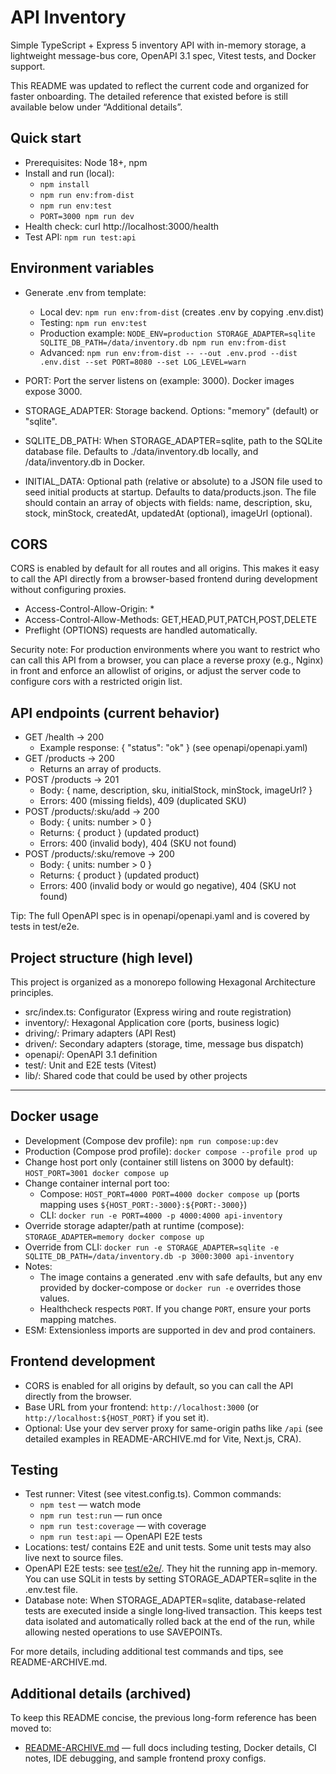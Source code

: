 # API Inventory

Simple TypeScript + Express 5 inventory API with in-memory storage, a lightweight message-bus core,
OpenAPI 3.1 spec, Vitest tests, and Docker support.

This README was updated to reflect the current code and organized for faster onboarding. The
detailed reference that existed before is still available below under “Additional details”.

## Quick start

- Prerequisites: Node 18+, npm
- Install and run (local):
  - `npm install`
  - `npm run env:from-dist`
  - `npm run env:test`
  - `PORT=3000 npm run dev`
- Health check: curl http://localhost:3000/health
- Test API: `npm run test:api`

## Environment variables

- Generate .env from template:

  - Local dev: `npm run env:from-dist` (creates .env by copying .env.dist)
  - Testing: `npm run env:test`
  - Production example:
    `NODE_ENV=production STORAGE_ADAPTER=sqlite SQLITE_DB_PATH=/data/inventory.db npm run env:from-dist`
  - Advanced:
    `npm run env:from-dist -- --out .env.prod --dist .env.dist --set PORT=8080 --set LOG_LEVEL=warn`

- PORT: Port the server listens on (example: 3000). Docker images expose 3000.
- STORAGE_ADAPTER: Storage backend. Options: "memory" (default) or "sqlite".
- SQLITE_DB_PATH: When STORAGE_ADAPTER=sqlite, path to the SQLite database file. Defaults to
  ./data/inventory.db locally, and /data/inventory.db in Docker.
- INITIAL_DATA: Optional path (relative or absolute) to a JSON file used to seed initial products at
  startup. Defaults to data/products.json. The file should contain an array of objects with fields:
  name, description, sku, stock, minStock, createdAt, updatedAt (optional), imageUrl (optional).

## CORS

CORS is enabled by default for all routes and all origins. This makes it easy to call the API
directly from a browser-based frontend during development without configuring proxies.

- Access-Control-Allow-Origin: \*
- Access-Control-Allow-Methods: GET,HEAD,PUT,PATCH,POST,DELETE
- Preflight (OPTIONS) requests are handled automatically.

Security note: For production environments where you want to restrict who can call this API from a
browser, you can place a reverse proxy (e.g., Nginx) in front and enforce an allowlist of origins,
or adjust the server code to configure cors with a restricted origin list.

## API endpoints (current behavior)

- GET /health → 200
  - Example response: { "status": "ok" } (see openapi/openapi.yaml)
- GET /products → 200
  - Returns an array of products.
- POST /products → 201
  - Body: { name, description, sku, initialStock, minStock, imageUrl? }
  - Errors: 400 (missing fields), 409 (duplicated SKU)
- POST /products/:sku/add → 200
  - Body: { units: number > 0 }
  - Returns: { product } (updated product)
  - Errors: 400 (invalid body), 404 (SKU not found)
- POST /products/:sku/remove → 200
  - Body: { units: number > 0 }
  - Returns: { product } (updated product)
  - Errors: 400 (invalid body or would go negative), 404 (SKU not found)

Tip: The full OpenAPI spec is in openapi/openapi.yaml and is covered by tests in test/e2e.

## Project structure (high level)

This project is organized as a monorepo following Hexagonal Architecture principles.

- src/index.ts: Configurator (Express wiring and route registration)
- inventory/: Hexagonal Application core (ports, business logic)
- driving/: Primary adapters (API Rest)
- driven/: Secondary adapters (storage, time, message bus dispatch)
- openapi/: OpenAPI 3.1 definition
- test/: Unit and E2E tests (Vitest)
- lib/: Shared code that could be used by other projects

---

## Docker usage

- Development (Compose dev profile): `npm run compose:up:dev`
- Production (Compose prod profile): `docker compose --profile prod up`
- Change host port only (container still listens on 3000 by default):
  `HOST_PORT=3001 docker compose up`
- Change container internal port too:
  - Compose: `HOST_PORT=4000 PORT=4000 docker compose up` (ports mapping uses
    `${HOST_PORT:-3000}:${PORT:-3000}`)
  - CLI: `docker run -e PORT=4000 -p 4000:4000 api-inventory`
- Override storage adapter/path at runtime (compose): `STORAGE_ADAPTER=memory docker compose up`
- Override from CLI:
  `docker run -e STORAGE_ADAPTER=sqlite -e SQLITE_DB_PATH=/data/inventory.db -p 3000:3000 api-inventory`
- Notes:
  - The image contains a generated .env with safe defaults, but any env provided by docker-compose
    or `docker run -e` overrides those values.
  - Healthcheck respects `PORT`. If you change `PORT`, ensure your ports mapping matches.
- ESM: Extensionless imports are supported in dev and prod containers.

## Frontend development

- CORS is enabled for all origins by default, so you can call the API directly from the browser.
- Base URL from your frontend: `http://localhost:3000` (or `http://localhost:${HOST_PORT}` if you
  set it).
- Optional: Use your dev server proxy for same-origin paths like `/api` (see detailed examples in
  README-ARCHIVE.md for Vite, Next.js, CRA).

## Testing

- Test runner: Vitest (see vitest.config.ts). Common commands:
  - `npm test` — watch mode
  - `npm run test:run` — run once
  - `npm run test:coverage` — with coverage
  - `npm run test:api` — OpenAPI E2E tests
- Locations: test/ contains E2E and unit tests. Some unit tests may also live next to source files.
- OpenAPI E2E tests: see [test/e2e/](test/e2e). They hit the running app in-memory. You can use
  SQLit in tests by setting STORAGE_ADAPTER=sqlite in the .env.test file.
- Database note: When STORAGE_ADAPTER=sqlite, database-related tests are executed inside a single
  long‑lived transaction. This keeps test data isolated and automatically rolled back at the end of
  the run, while allowing nested operations to use SAVEPOINTs.

For more details, including additional test commands and tips, see README-ARCHIVE.md.

## Additional details (archived)

To keep this README concise, the previous long-form reference has been moved to:

- [README-ARCHIVE.md](README-ARCHIVE.md) — full docs including testing, Docker details, CI notes,
  IDE debugging, and sample frontend proxy configs.
